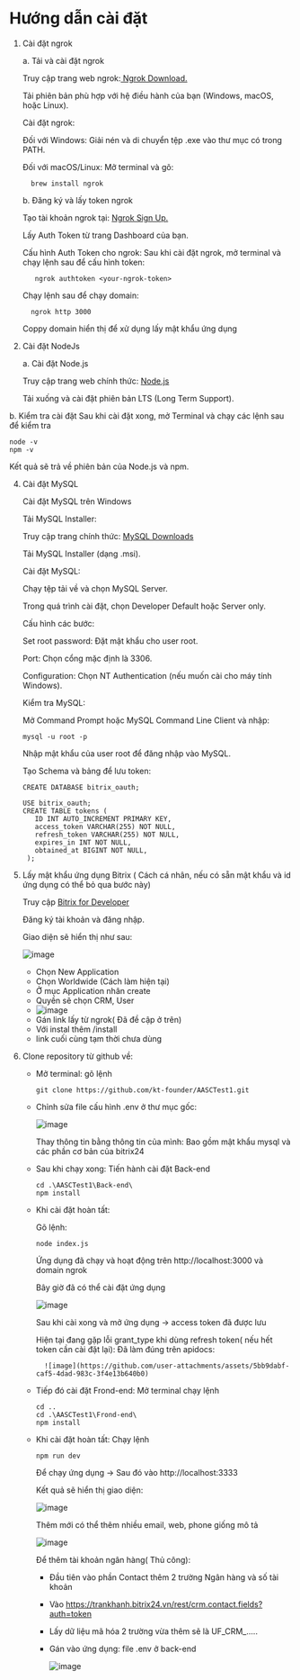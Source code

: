 # Hướng dẫn cài đặt

1. Cài đặt ngrok

   a. Tải và cài đặt ngrok
   
      Truy cập trang web ngrok:[ Ngrok Download.](https://ngrok.com/downloads/windows)

      Tải phiên bản phù hợp với hệ điều hành của bạn (Windows, macOS, hoặc Linux).

    Cài đặt ngrok:

    Đối với Windows: Giải nén và di chuyển tệp .exe vào thư mục có trong PATH.

    Đối với macOS/Linux: Mở terminal và gõ:
   
         brew install ngrok

    b. Đăng ký và lấy token ngrok
   
      Tạo tài khoản ngrok tại: [Ngrok Sign Up.](https://dashboard.ngrok.com/login)

      Lấy Auth Token từ trang Dashboard của bạn.

      Cấu hình Auth Token cho ngrok: Sau khi cài đặt ngrok, mở terminal và chạy lệnh sau để cấu hình token:
   
          ngrok authtoken <your-ngrok-token>

      Chạy lệnh sau để chạy domain:

         ngrok http 3000

      Coppy domain hiển thị để xử dụng lấy mật khẩu ứng dụng
3. Cài đặt NodeJs

   a. Cài đặt Node.js

    Truy cập trang web chính thức: [Node.js](https://nodejs.org/en)
  
    Tải xuống và cài đặt phiên bản LTS (Long Term Support).

  b. Kiểm tra cài đặt
    Sau khi cài đặt xong, mở Terminal và chạy các lệnh sau để kiểm tra  

    node -v
    npm -v
    
  Kết quả sẽ trả về phiên bản của Node.js và npm.

  4. Cài đặt MySQL

     Cài đặt MySQL trên Windows
     
     Tải MySQL Installer:

     Truy cập trang chính thức: [MySQL Downloads](https://dev.mysql.com/downloads/installer/)

     Tải MySQL Installer (dạng .msi).

     Cài đặt MySQL:

        Chạy tệp tải về và chọn MySQL Server.

        Trong quá trình cài đặt, chọn Developer Default hoặc Server only.

     Cấu hình các bước:

        Set root password: Đặt mật khẩu cho user root.
        
        Port: Chọn cổng mặc định là 3306.

     Configuration: Chọn NT Authentication (nếu muốn cài cho máy tính Windows).

     Kiểm tra MySQL:
      
     Mở Command Prompt hoặc MySQL Command Line Client và nhập:

         mysql -u root -p  

     Nhập mật khẩu của user root để đăng nhập vào MySQL.

     Tạo Schema và bảng để lưu token:

         CREATE DATABASE bitrix_oauth;

         USE bitrix_oauth;
         CREATE TABLE tokens (
            ID INT AUTO_INCREMENT PRIMARY KEY,
            access_token VARCHAR(255) NOT NULL,
            refresh_token VARCHAR(255) NOT NULL,
            expires_in INT NOT NULL,
            obtained_at BIGINT NOT NULL,
          );

       

6. Lấy mật khẩu ứng dụng Bitrix ( Cách cá nhân, nếu có sẵn mật khẩu và id ứng dụng có thể bỏ qua bước này)

   Truy cập [Bitrix for Developer](https://vendors.bitrix24.com/)

   Đăng ký tài khoản và đăng nhập.
   
   Giao diện sẽ hiển thị như sau:

   ![image](https://github.com/user-attachments/assets/db8d826a-4c6f-4619-9475-438fcdfa8843)

     + Chọn New Application
     + Chọn Worldwide (Cách làm hiện tại)
     + Ở mục Application nhân create
     + Quyền sẽ chọn CRM, User
     + ![image](https://github.com/user-attachments/assets/9d369c18-8f9b-4632-bb67-fe8e5b4768ac)
     + Gán link lấy từ ngrok( Đã đề cập ở trên)
     + Với instal thêm /install
     + link cuối cùng tạm thời chưa dùng
    
7. Clone repository từ github về:

   + Mở terminal: gõ lệnh

         git clone https://github.com/kt-founder/AASCTest1.git

   + Chỉnh sửa file cấu hình .env ở thư mục gốc:

      ![image](https://github.com/user-attachments/assets/8d779bbe-bc42-4a86-9a49-26ed081a7cb8)

       Thay thông tin bằng thông tin của mình: Bao gồm mật khẩu mysql và các phần cơ bản của bitrix24
     
   + Sau khi chạy xong: Tiến hành cài đặt Back-end

         cd .\AASCTest1\Back-end\
         npm install
     
   + Khi cài đặt hoàn tất:

     Gõ lệnh:

         node index.js

     Ứng dụng đã chạy và hoạt động trên http://localhost:3000 và domain ngrok

     Bây giờ đã có thể cài đặt ứng dụng

     ![image](https://github.com/user-attachments/assets/6d08f09b-fe20-4101-9198-3e544195d7d2)

     Sau khi cài xong và mở ứng dụng -> access token đã được lưu

     Hiện tại đang gặp lỗi grant_type khi dùng refresh token( nếu hết token cần cài đặt lại): Đã làm đúng trên apidocs:

           ![image](https://github.com/user-attachments/assets/5bb9dabf-caf5-4dad-983c-3f4e13b640b0)


   + Tiếp đó cài đặt Frond-end: Mở terminal chạy lệnh

         cd ..
         cd .\AASCTest1\Frond-end\
         npm install

   + Khi cài đặt hoàn tất: Chạy lệnh

         npm run dev

     Để chạy ứng dụng -> Sau đó vào http://localhost:3333

     Kết quả sẽ hiển thị giao diện:

        ![image](https://github.com/user-attachments/assets/d1f32ef3-acfb-446f-953b-4d0bc38f4e88)
  
        Thêm mới có thể thêm nhiều email, web, phone giống mô tả

        ![image](https://github.com/user-attachments/assets/d918d605-8ffe-41d2-bb9d-8e683ffd0fb5)

     Để thêm tài khoản ngân hàng( Thủ công):

      + Đầu tiên vào phần Contact thêm 2 trường Ngân hàng và số tài khoản
      + Vào https://trankhanh.bitrix24.vn/rest/crm.contact.fields?auth=token
      + Lấy dữ liệu mã hóa 2 trường vừa thêm sẽ là UF_CRM_.....
      + Gán vào ứng dụng: file .env ở back-end
        
         ![image](https://github.com/user-attachments/assets/61b001fd-7d88-46fa-81bc-a5f3c759a28e)


     



      

     

      
     


     

     
         


     


   
   
